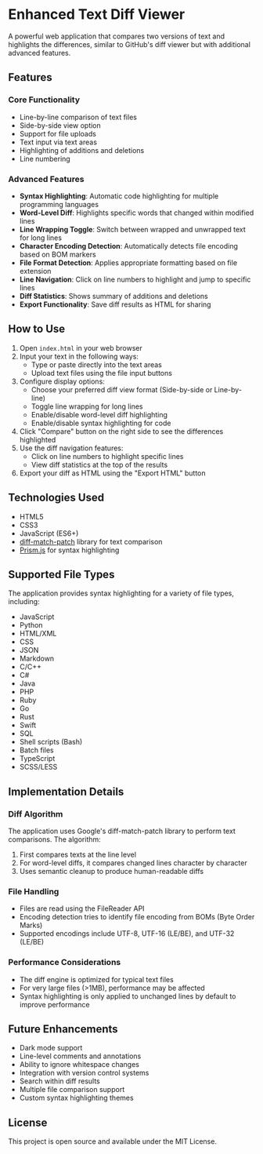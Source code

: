 # Enhanced Text Diff Viewer

A powerful web application that compares two versions of text and highlights the differences, similar to GitHub's diff viewer but with additional advanced features.

## Features

### Core Functionality
- Line-by-line comparison of text files
- Side-by-side view option
- Support for file uploads
- Text input via text areas
- Highlighting of additions and deletions
- Line numbering

### Advanced Features
- **Syntax Highlighting**: Automatic code highlighting for multiple programming languages
- **Word-Level Diff**: Highlights specific words that changed within modified lines
- **Line Wrapping Toggle**: Switch between wrapped and unwrapped text for long lines
- **Character Encoding Detection**: Automatically detects file encoding based on BOM markers
- **File Format Detection**: Applies appropriate formatting based on file extension
- **Line Navigation**: Click on line numbers to highlight and jump to specific lines
- **Diff Statistics**: Shows summary of additions and deletions
- **Export Functionality**: Save diff results as HTML for sharing

## How to Use

1. Open `index.html` in your web browser
2. Input your text in the following ways:
   - Type or paste directly into the text areas
   - Upload text files using the file input buttons
3. Configure display options:
   - Choose your preferred diff view format (Side-by-side or Line-by-line)
   - Toggle line wrapping for long lines
   - Enable/disable word-level diff highlighting
   - Enable/disable syntax highlighting for code
4. Click "Compare" button on the right side to see the differences highlighted
5. Use the diff navigation features:
   - Click on line numbers to highlight specific lines
   - View diff statistics at the top of the results
6. Export your diff as HTML using the "Export HTML" button

## Technologies Used

- HTML5
- CSS3
- JavaScript (ES6+)
- [diff-match-patch](https://github.com/google/diff-match-patch) library for text comparison
- [Prism.js](https://prismjs.com/) for syntax highlighting

## Supported File Types

The application provides syntax highlighting for a variety of file types, including:
- JavaScript
- Python
- HTML/XML
- CSS
- JSON
- Markdown
- C/C++
- C#
- Java
- PHP
- Ruby
- Go
- Rust
- Swift
- SQL
- Shell scripts (Bash)
- Batch files
- TypeScript
- SCSS/LESS

## Implementation Details

### Diff Algorithm
The application uses Google's diff-match-patch library to perform text comparisons. The algorithm:
1. First compares texts at the line level
2. For word-level diffs, it compares changed lines character by character
3. Uses semantic cleanup to produce human-readable diffs

### File Handling
- Files are read using the FileReader API
- Encoding detection tries to identify file encoding from BOMs (Byte Order Marks)
- Supported encodings include UTF-8, UTF-16 (LE/BE), and UTF-32 (LE/BE)

### Performance Considerations
- The diff engine is optimized for typical text files
- For very large files (>1MB), performance may be affected
- Syntax highlighting is only applied to unchanged lines by default to improve performance

## Future Enhancements

- Dark mode support
- Line-level comments and annotations
- Ability to ignore whitespace changes
- Integration with version control systems
- Search within diff results
- Multiple file comparison support
- Custom syntax highlighting themes

## License

This project is open source and available under the MIT License.
